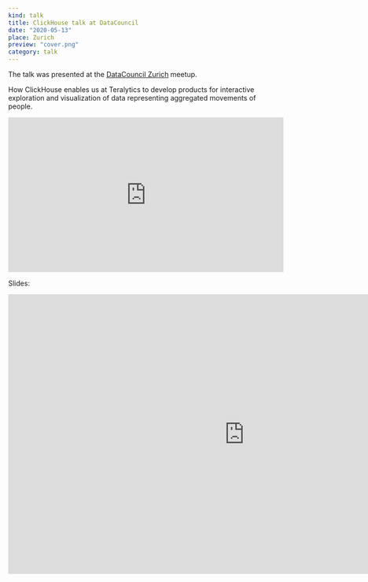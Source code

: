 ```yaml
---
kind: talk
title: ClickHouse talk at DataCouncil
date: "2020-05-13"
place: Zurich
preview: "cover.png"
category: talk
---
```

The talk was presented at 
the [DataCouncil Zurich](https://www.meetup.com/fr-FR/DataCouncil-AI-Zurich-Data-Engineering-Science/events/267081855/) meetup.

How ClickHouse enables us at Teralytics to develop products for interactive exploration and visualization of data representing aggregated movements of people.

<iframe width="560" height="315" src="https://www.youtube-nocookie.com/embed/gI3PB5kh6Vw?rel=0" frameborder="0" allow="accelerometer; autoplay; encrypted-media; gyroscope; picture-in-picture" allowfullscreen></iframe>

Slides:
<iframe src="https://docs.google.com/presentation/d/1MV51jJJX9Q0lYusd-35u1VhFeXs0ivmvdV2ximYtddM/embed?start=false&loop=false&delayms=3000" frameborder="0" width="960" height="569" allowfullscreen="true" mozallowfullscreen="true" webkitallowfullscreen="true"></iframe>


